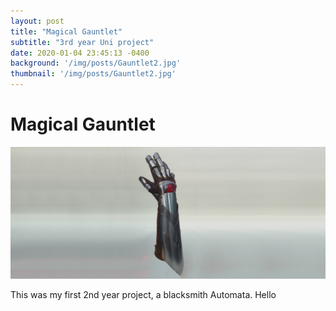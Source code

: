 ```yaml
---
layout: post
title: "Magical Gauntlet"
subtitle: "3rd year Uni project"
date: 2020-01-04 23:45:13 -0400
background: '/img/posts/Gauntlet2.jpg'
thumbnail: '/img/posts/Gauntlet2.jpg'
---
```


# Magical Gauntlet

![image](/img/posts/Gauntlet2.jpg)

This was my first 2nd year project, a blacksmith Automata. Hello



